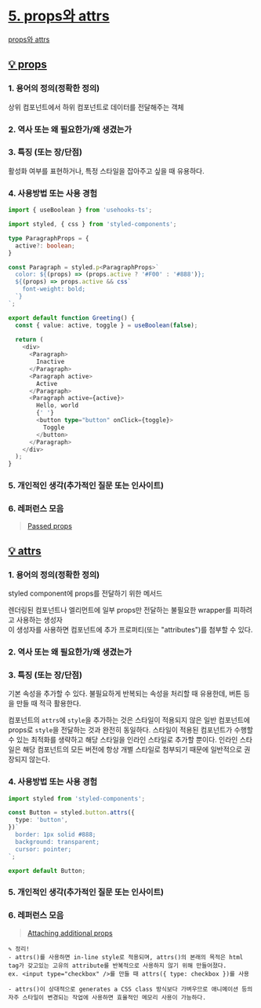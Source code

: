 # [5. props와 attrs](https://stackoverflow.com/questions/60079950/when-do-i-use-attrs-vs-passing-props-directly-with-styled-components)

[props와 attrs](https://velog.io/@ayaan92/styled-components-.attrs%EC%97%90-%EB%8C%80%ED%95%98%EC%97%AC)

## [💡 props](https://styled-components.com/docs/basics#passed-props)

### 1. 용어의 정의(정확한 정의)

상위 컴포넌트에서 하위 컴포넌트로 데이터를 전달해주는 객체

### 2. 역사 또는 왜 필요한가/왜 생겼는가

### 3. 특징 (또는 장/단점)

활성화 여부를 표현하거나, 특정 스타일을 잡아주고 싶을 때 유용하다.

### 4. 사용방법 또는 사용 경험

```typeScript
import { useBoolean } from 'usehooks-ts';

import styled, { css } from 'styled-components';

type ParagraphProps = {
  active?: boolean;
}

const Paragraph = styled.p<ParagraphProps>`
  color: ${(props) => (props.active ? '#F00' : '#888')};
  ${(props) => props.active && css`
    font-weight: bold;
  `}
`;

export default function Greeting() {
  const { value: active, toggle } = useBoolean(false);
  
  return (
    <div>
      <Paragraph>
        Inactive
      </Paragraph>
      <Paragraph active>
        Active
      </Paragraph>
      <Paragraph active={active}>
        Hello, world
        {' '}
        <button type="button" onClick={toggle}>
          Toggle
        </button>
      </Paragraph>
    </div>
  );
}
```

### 5. 개인적인 생각(추가적인 질문 또는 인사이트)

### 6. 레퍼런스 모음

> [Passed props](https://styled-components.com/docs/basics#passed-props)  

## [💡 attrs](https://styled-components.com/docs/basics#attaching-additional-props)

### 1. 용어의 정의(정확한 정의)

styled component에 props를 전달하기 위한 메서드

렌더링된 컴포넌트나 엘리먼트에 일부 props만 전달하는 불필요한 wrapper를 피하려고 사용하는 생성자  
이 생성자를 사용하면 컴포넌트에 추가 프로퍼티(또는 "attributes")를 첨부할 수 있다.

### 2. 역사 또는 왜 필요한가/왜 생겼는가

### 3. 특징 (또는 장/단점)

기본 속성을 추가할 수 있다. 불필요하게 반복되는 속성을 처리할 때 유용한데, 버튼 등을 만들 때 적극 활용한다.

컴포넌트의 `attrs`에 `style`을 추가하는 것은 스타일이 적용되지 않은 일반 컴포넌트에 props로 `style`을 전달하는 것과 완전히 동일하다. 스타일이 적용된 컴포넌트가 수행할 수 있는 최적화를 생략하고 해당 스타일을 인라인 스타일로 추가할 뿐이다. 인라인 스타일은 해당 컴포넌트의 모든 버전에 항상 개별 스타일로 첨부되기 때문에 일반적으로 권장되지 않는다.

### 4. 사용방법 또는 사용 경험

```typeScript
import styled from 'styled-components';

const Button = styled.button.attrs({
  type: 'button',
})`
  border: 1px solid #888;
  background: transparent;
  cursor: pointer;
`;

export default Button;
```

### 5. 개인적인 생각(추가적인 질문 또는 인사이트)

### 6. 레퍼런스 모음

> [Attaching additional props](https://styled-components.com/docs/basics#attaching-additional-props)

```text
✎ 정리!
- attrs()를 사용하면 in-line style로 적용되며, attrs()의 본래의 목적은 html tag가 갖고있는 고유의 attribute를 반복적으로 사용하지 않기 위해 만들어졌다.
ex. <input type="checkbox" />를 만들 때 attrs({ type: checkbox })를 사용

- attrs()이 상대적으로 generates a CSS class 방식보다 가벼우므로 애니메이션 등의 자주 스타일이 변경되는 작업에 사용하면 효율적인 메모리 사용이 가능하다.
```
